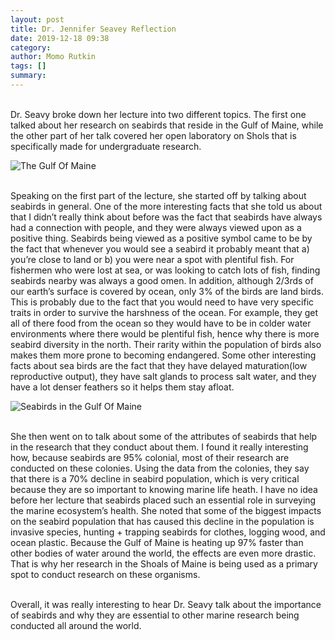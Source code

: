 ```yaml
---
layout: post
title: Dr. Jennifer Seavey Reflection 
date: 2019-12-18 09:38
category: 
author: Momo Rutkin 
tags: []
summary: 
---
```


<br>Dr. Seavy broke down her lecture into two different topics. The first one talked about her research on seabirds that reside in the Gulf of Maine, while the other part of her talk covered her open laboratory on Shols that is specifically made for undergraduate research.

![The Gulf Of Maine](https://www.gulfofmaine.org/2/wp-content/uploads/2011/11/map_275x261.jpg)

<br>Speaking on the first part of the lecture, she started off by talking about seabirds in general. One of the more interesting facts that she told us about that I didn’t really think about before was the fact that seabirds have always had a connection with people, and they were always viewed upon as a positive thing. Seabirds being viewed as a positive symbol came to be by the fact that whenever you would see a seabird it probably meant that a) you’re close to land or b) you were near a spot with plentiful fish. For fishermen who were lost at sea, or was looking to catch lots of fish, finding seabirds nearby was always a good omen. In addition, although 2/3rds of our earth’s surface is covered by ocean, only 3% of the birds are land birds. This is probably due to the fact that you would need to have very specific traits in order to survive the harshness of the ocean. For example, they get all of there food from the ocean so they would have to be in colder water environments where there would be plentiful fish, hence why there is more seabird diversity in the north. Their rarity within the population of birds also makes them more prone to becoming endangered. Some other interesting facts about sea birds are the fact that they have delayed maturation(low reproductive output), they have salt glands to process salt water, and they have a lot denser feathers so it helps them stay afloat.

![Seabirds in the Gulf Of Maine](https://www.umass.edu/newsoffice/sites/default/files/styles/article_medium/public/puffin.keenan_yakola.jpg)

<br>She then went on to talk about some of the attributes of seabirds that help in the research that they conduct about them. I found it really interesting how, because seabirds are 95% colonial, most of their research are conducted on these colonies. Using the data from the colonies, they say that there is a 70% decline in seabird population, which is very critical because they are so important to knowing marine life heath. I have no idea before her lecture that seabirds placed such an essential role in surveying the marine ecosystem’s health. She noted that some of the biggest impacts on the seabird population that has caused this decline in the population is invasive species, hunting + trapping seabirds for clothes, logging wood, and ocean plastic. Because the Gulf of Maine is heating up 97% faster than other bodies of water around the world, the effects are even more drastic. That is why her research in the Shoals of Maine is being used as a primary spot to conduct research on these organisms.

<br> Overall, it was really interesting to hear Dr. Seavy talk about the importance of seabirds and why they are essential to other marine research being conducted all around the world.

